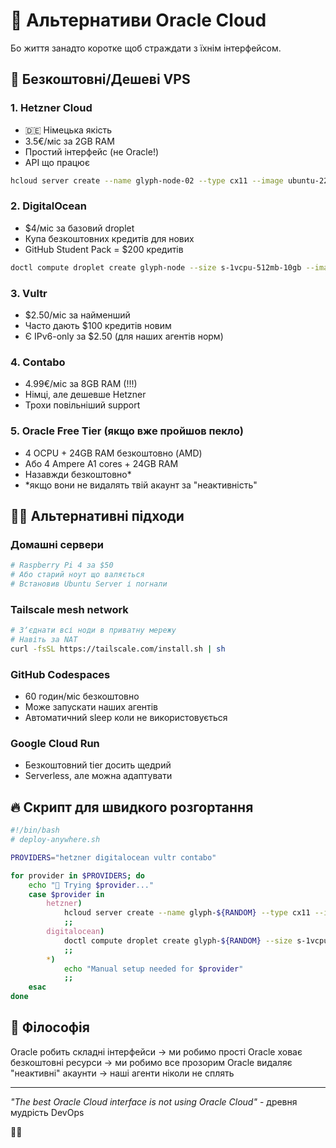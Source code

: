 # 🖕 Альтернативи Oracle Cloud

Бо життя занадто коротке щоб страждати з їхнім інтерфейсом.

## 🚀 Безкоштовні/Дешеві VPS

### 1. **Hetzner Cloud** 
- 🇩🇪 Німецька якість
- 3.5€/міс за 2GB RAM
- Простий інтерфейс (не Oracle!)
- API що працює
```bash
hcloud server create --name glyph-node-02 --type cx11 --image ubuntu-22.04
```

### 2. **DigitalOcean**
- $4/міс за базовий droplet
- Купа безкоштовних кредитів для нових
- GitHub Student Pack = $200 кредитів
```bash
doctl compute droplet create glyph-node --size s-1vcpu-512mb-10gb --image ubuntu-22-04-x64
```

### 3. **Vultr**
- $2.50/міс за найменший
- Часто дають $100 кредитів новим
- Є IPv6-only за $2.50 (для наших агентів норм)

### 4. **Contabo**
- 4.99€/міс за 8GB RAM (!!!)
- Німці, але дешевше Hetzner
- Трохи повільніший support

### 5. **Oracle Free Tier** (якщо вже пройшов пекло)
- 4 OCPU + 24GB RAM безкоштовно (AMD)
- Або 4 Ampere A1 cores + 24GB RAM
- Назавжди безкоштовно*
- *якщо вони не видалять твій акаунт за "неактивність"

## 🏴‍☠️ Альтернативні підходи

### Домашні сервери
```bash
# Raspberry Pi 4 за $50
# Або старий ноут що валяється
# Встановив Ubuntu Server і погнали
```

### Tailscale mesh network
```bash
# Зʼєднати всі ноди в приватну мережу
# Навіть за NAT
curl -fsSL https://tailscale.com/install.sh | sh
```

### GitHub Codespaces
- 60 годин/міс безкоштовно
- Може запускати наших агентів
- Автоматичний sleep коли не використовується

### Google Cloud Run
- Безкоштовний tier досить щедрий
- Serverless, але можна адаптувати

## 🔥 Скрипт для швидкого розгортання

```bash
#!/bin/bash
# deploy-anywhere.sh

PROVIDERS="hetzner digitalocean vultr contabo"

for provider in $PROVIDERS; do
    echo "🚀 Trying $provider..."
    case $provider in
        hetzner)
            hcloud server create --name glyph-${RANDOM} --type cx11 --image ubuntu-22.04
            ;;
        digitalocean)
            doctl compute droplet create glyph-${RANDOM} --size s-1vcpu-512mb-10gb --image ubuntu-22-04-x64
            ;;
        *)
            echo "Manual setup needed for $provider"
            ;;
    esac
done
```

## 🧠 Філософія

Oracle робить складні інтерфейси → ми робимо прості
Oracle ховає безкоштовні ресурси → ми робимо все прозорим
Oracle видаляє "неактивні" акаунти → наші агенти ніколи не сплять

---

*"The best Oracle Cloud interface is not using Oracle Cloud"* - древня мудрість DevOps

🖕🔥